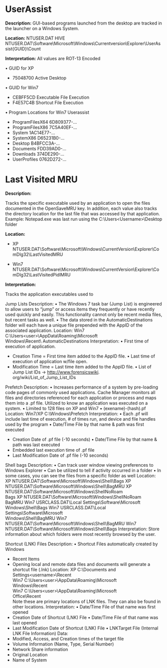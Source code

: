 # UserAssist

**Description:** 
GUI-based programs launched from the desktop are tracked in the launcher on a Windows System.

**Location:** 
NTUSER.DAT HIVE NTUSER.DAT\Software\Microsoft\Windows\Currentversion\Explorer\UserAssist\{GUID}\Count

**Interpretation:**
All values are ROT-13 Encoded

• GUID for XP
 - 75048700 Active Desktop
 
• GUID for Win7
 - CEBFF5CD Executable File Execution
 - F4E57C4B Shortcut File Execution
 
• Program Locations for Win7 Userassist
 - ProgramFilesX64 6D809377-…
 - ProgramFilesX86 7C5A40EF-…
 - System 1AC14E77-…
 - SystemX86 D65231B0-…
 - Desktop B4BFCC3A-…
 - Documents FDD39AD0-…
 - Downloads 374DE290-…
 - UserProfiles 0762D272-…
 
# Last Visited MRU

**Description:**

Tracks the specific executable used by an application to open the files documented in the OpenSaveMRU key. In
addition, each value also tracks the directory location for the last file that was accessed by that application.
Example: Notepad.exe was last run using the C:\Users\<Username>\Desktop folder

**Location:**

- XP NTUSER.DAT\Software\Microsoft\Windows\CurrentVersion\Explorer\ComDlg32\LastVisitedMRU

- Win7 NTUSER.DAT\Software\Microsoft\Windows\CurrentVersion\Explorer\ComDlg32\LastVisitedPidlMRU

**Interpretation:**

Tracks the application executables used to

Jump Lists
Description:
• The Windows 7 task bar (Jump List) is engineered to
allow users to “jump” or access items they frequently
or have recently used quickly and easily. This
functionality cannot only be recent media files, but
recent tasks as well.
• The data stored in the AutomaticDestinations folder
will each have a unique file prepended with the
AppID of the associated application.
Location:
Win7 C:\Users\<user>\AppData\Roaming\Microsoft\
Windows\Recent\ AutomaticDestinations
Interpretation:
• First time of execution of application.
- Creation Time = First time item added to the AppID
file.
• Last time of execution of application w/file open.
- Modification Time = Last time item added to the
AppID file.
• List of Jump List IDs -> http://www.forensicswiki.
org/wiki/List_of_Jump_List_IDs

Prefetch
Description:
• Increases performance of a system by pre-loading
code pages of commonly used applications. Cache
Manager monitors all files and directories referenced
for each application or process and maps them into a
.pf file. Utilized to know an application was executed
on a system.
• Limited to 128 files on XP and Win7
• (exename)-(hash).pf
Location:
Win7/XP C:\Windows\Prefetch
Interpretation:
• Each .pf will include last time of execution, # of times
run, and device and file handles used by the program
• Date/Time File by that name & path was first executed
- Creation Date of .pf file (-10 seconds)
• Date/Time File by that name & path was last executed
- Embedded last execution time of .pf file
- Last Modification Date of .pf file (-10 seconds)

Shell bags
Description:
• Can track user window viewing preferences to Windows
Explorer
• Can be utilized to tell if activity occurred in a folder
• In some cases, you can see the files from a specific folder as
well
Location:
XP NTUSER.DAT\Software\Microsoft\Windows\Shell\Bags
XP NTUSER.DAT\Software\Microsoft\Windows\Shell\BagMRU
XP NTUSER.DAT\Software\Microsoft\Windows\ShellNoRoam\
Bags
XP NTUSER.DAT\Software\Microsoft\Windows\ShellNoRoam\
BagMRU
Win7 USRCLASS.DAT\Local Settings\Software\Microsoft\
Windows\Shell\Bags
Win7 USRCLASS.DAT\Local Settings\Software\Microsoft\
Windows\Shell\BagMRU
Win7 NTUSER.DAT\Software\Microsoft\Windows\Shell\BagMRU
Win7 NTUSER.DAT\Software\Microsoft\Windows\Shell\Bags
Interpretation:
Store information about which folders were most recently
browsed by the user.

Shortcut (LNK) Files
Description:
• Shortcut Files automatically created by Windows
 - Recent Items
 - Opening local and remote data files and documents
will generate a shortcut file (.lnk)
Location:
XP C:\Documents and Settings\<username>\Recent\
Win7 C:\Users\<user>\AppData\Roaming\Microsoft\
Windows\Recent\
Win7 C:\Users\<user>\AppData\Roaming\Microsoft\
Office\Recent\
Note these are primary locations of LNK files. They can
also be found in other locations.
Interpretation:
• Date/Time File of that name was first opened
- Creation Date of Shortcut (LNK) File
• Date/Time File of that name was last opened
- Last Modification Date of Shortcut (LNK) File
• LNKTarget File (Internal LNK File Information) Data:
- Modified, Access, and Creation times of the target file
- Volume Information (Name, Type, Serial Number)
- Network Share information
- Original Location
- Name of System
